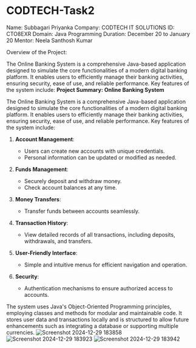 # CODTECH-Task2
Name: Subbagari Priyanka
Company: CODTECH IT SOLUTIONS 
ID: CTO8EXR
Domain: Java Programming
Duration: December 20 to January 20
Mentor: Neela Santhosh Kumar


Overview of the Project:


The Online Banking System is a comprehensive Java-based application designed to simulate the core functionalities of a modern digital banking platform. It enables users to efficiently manage their banking activities, ensuring security, ease of use, and reliable performance. Key features of the system include:
**Project Summary: Online Banking System**

The Online Banking System is a comprehensive Java-based application designed to simulate the core functionalities of a modern digital banking platform. It enables users to efficiently manage their banking activities, ensuring security, ease of use, and reliable performance. Key features of the system include:

1. **Account Management**:  
   - Users can create new accounts with unique credentials.  
   - Personal information can be updated or modified as needed.  

2. **Funds Management**:  
   - Securely deposit and withdraw money.  
   - Check account balances at any time.  

3. **Money Transfers**:  
   - Transfer funds between accounts seamlessly.  

4. **Transaction History**:  
   - View detailed records of all transactions, including deposits, withdrawals, and transfers.  

5. **User-Friendly Interface**:  
   - Simple and intuitive menus for efficient navigation and operation.  

6. **Security**:  
   - Authentication mechanisms to ensure authorized access to accounts.  

The system uses Java's Object-Oriented Programming principles, employing classes and methods for modular and maintainable code. It stores user data and transactions locally and is structured to allow future enhancements such as integrating a database or supporting multiple currencies.
![Screenshot 2024-12-29 183858](https://github.com/user-attachments/assets/112f21bc-f0be-49b7-8c35-74d7d8c90f77)
![Screenshot 2024-12-29 183923](https://github.com/user-attachments/assets/3fe61ba0-0f37-4ecb-84e1-dfe76d6fe92d)
![Screenshot 2024-12-29 183942](https://github.com/user-attachments/assets/74ae38f8-7e49-482b-b39a-958cae27c0fe)




